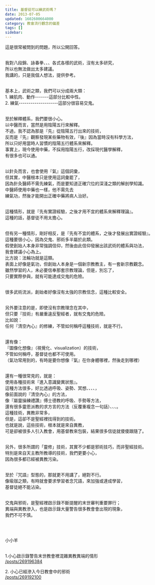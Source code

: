 ```yaml
---
title: 基督徒可以練武術嗎？
date: 2013-07-05
updated: 1602600664000
category: 教會流行觀念的偏差
tags: []
sidebar: 
---
```


<p>這是很常被問到的問題，所以公開回答。</p>
<p><br/>
我對八段錦、詠春拳、、、各式各樣的武術，沒有太多研究，<br/>
所以也無法做出太多建議。<br/>
我講的，只是我個人想法，提供參考。</p>
<p><br/>
基本上，武術之類，我們可以分成兩大類：<br/>
1. 練肌肉、動作-------這部分比較中性。<br/>
2. 練氣--------------------這部分很容易交鬼。</p>
<p><br/>
至於解釋體系，我們要很小心。<br/>
以中醫而言，當然是用陰陽五行來解釋。<br/>
不過，我不認為那是『先』從陰陽五行出來的技術，<br/>
反而是『先』觀察發現某些藥物有效，『後』因為當時沒有科學方法，<br/>
所以只好用當時人習慣的陰陽五行體系來解釋。<br/>
事實上，現今使用中藥，不採用陰陽五行，改採現代醫學解釋，<br/>
有很多也可以通。</p>
<p><br/>
以針灸而言，也會使用『氣』這個詞彙，<br/>
但其實，中醫根本只是使用這詞彙罷了，<br/>
因為針灸醫師不需先練氣，而是要知道正確穴位的深淺之類的解剖學知識。<br/>
中醫師使用中藥也一樣，他不需先去<br/>
練氣功，然後才能開出正確中藥將病人治好。</p>
<p><br/>
這種情形，就是『先有實證經驗，之後才用不宜的體系來解釋理論』。<br/>
這種的話，基督徒不用太擔心。</p>
<p><br/>
但有另一種情形，剛好相反，是『先有不宜的體系，之後才發展出實證經驗』。<br/>
這種要很小心，因為交鬼、邪術多半屬於此類。<br/>
假使創始人本身非常強調信仰，然後由此信仰發展出該武術的體系與功法，<br/>
我會建議小心為上。<br/>
比方說：法輪功就是這類。<br/>
表面上好像是氣功，但創始人本身是一個新宗教教主，有一套新宗教觀念。<br/>
雖然學習的人，未必要信奉那套宗教理論，但是，別忘了，<br/>
只要實際參與，就有可能達成交鬼的危險。</p>
<p><br/>
很多武術流派，創始者好像沒有太強的宗教信念，這種比較安全。</p>
<p><br/>
另外要注意的是，即使沒有宗教理念在其中，<br/>
但只要『技術』有嚴重違反聖經者，就有交鬼的危險。<br/>
比如說：<br/>
任何『清空內心』的修練，不管如何稱呼這種技術，就是不行。</p>
<p><br/>
還有像：<br/>
『圖像化想像』（視覺化、visualization）的技術，<br/>
不管如何稱呼，基督徒也都不可使用。<br/>
（氣功常用到的，有時是要你想像『氣』在你身體哪裡，然後走到哪裡）</p>
<p><br/>
還有一種很常見的，就是：<br/>
使用各種技術來『進入意識變異狀態』。<br/>
這種方法很多，好比透過呼吸、姿勢、冥想、、、、，<br/>
像前面說的『清空內心』的方法，<br/>
像『屬靈操練禮讚』傅士德教的呼吸、手勢等方法，<br/>
還有很多靈恩派教的求方言的方法（反覆重複念一句話）、、、。<br/>
這種技術，異教非常多，<br/>
但是，這卻不是聖經裡找得到的技術。<br/>
也就是說，這些技術，根本就是來自異教，<br/>
可是卻被很多人引入教會，用基督教來包裝，結果很多信徒就傻傻跟隨了。</p>
<p><br/>
另外，很多所謂的「靈修」技術，其實不少都是邪術技巧，而非聖經技術。<br/>
特別是來自天主教所教導的技術，我們更要小心，<br/>
因為很多都已經被異教污染。</p>
<p><br/>
至於『咒語』型態的，那就更不用講了，絕對不行。<br/>
像瑜珈之類，有時就會要求學習者念咒語，來加強或達成學習，<br/>
基督徒絕不能沾染。</p>
<p><br/>
交鬼與邪術，是聖經裡啟示錄不斷提醒的末世審判重要罪行；<br/>
異端與異教滲入，也是啟示錄大量警告很多教會會出現的現象，<br/>
我們不可不慎。</p>
<p> </p>
<p><br/>
小小羊</p>
<p><br/>
1.小心啟示錄警告末世教會裡混雜異教異端的情形<br/>
<a href="/posts/269196384" target="_blank">/posts/269196384</a></p>
<p>2. 小心已經滲入今日教會中的邪術<br/>
<a href="/posts/269192100" target="_blank">/posts/269192100</a></p>
<p> </p>
